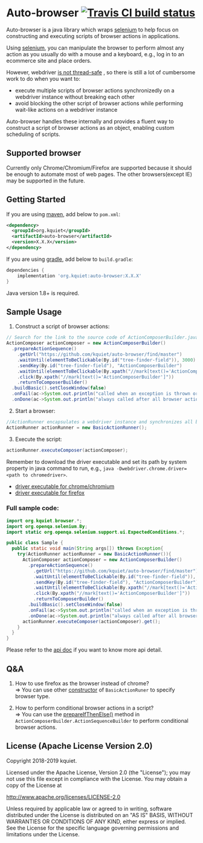 # Auto-browser [![Travis CI build status](https://travis-ci.org/kquiet/auto-browser.svg?branch=master)](https://travis-ci.org/kquiet/auto-browser)
Auto-browser is a java library which wraps [selenium][] to help focus on
constructing and executing scripts of browser actions in applications.

Using [selenium][], you can manipulate the browser to perform almost any action
as you usually do with a mouse and a keyboard, e.g., log in to an ecommerce site
and place orders.

However, webdriver
[is not thread-safe](https://github.com/SeleniumHQ/selenium/wiki/Frequently-Asked-Questions#user-content-q-is-webdriver-thread-safe)
, so there is still a lot of cumbersome work to do when you want to:

- execute multiple scripts of browser actions synchronizedly on a webdriver
instance without breaking each other
- avoid blocking the other script of browser actions while performing wait-like
actions on a webdriver instance

Auto-browser handles these internally and provides a fluent way to construct a
script of browser actions as an object, enabling custom scheduling of scripts.

## Supported browser
Currently only Chrome/Chromium/Firefox are supported because it should be enough
to automate most of web pages. The other browsers(except IE) may be supported in
the future.

## Getting Started
If you are using [maven][], add below to `pom.xml`:
```xml
<dependency>
  <groupId>org.kquiet</groupId>
  <artifactId>auto-browser</artifactId>
  <version>X.X.X</version>
</dependency>
```

If you are using [gradle][], add below to `build.gradle`:
```groovy
dependencies {
    implementation 'org.kquiet:auto-browser:X.X.X'
}
```

Java version 1.8+ is required.

## Sample Usage
1. Construct a script of browser actions:
```java
// Search for the link to the source code of ActionComposerBuilder.java, and then click it
ActionComposer actionComposer = new ActionComposerBuilder()
  .prepareActionSequence()
    .getUrl("https://github.com/kquiet/auto-browser/find/master")
    .waitUntil(elementToBeClickable(By.id("tree-finder-field")), 3000)
    .sendKey(By.id("tree-finder-field"), "ActionComposerBuilder")
    .waitUntil(elementToBeClickable(By.xpath("//mark[text()='ActionComposerBuilder']")), 3000)
    .click(By.xpath("//mark[text()='ActionComposerBuilder']"))
    .returnToComposerBuilder()
  .buildBasic().setCloseWindow(false)
  .onFail(ac->System.out.println("called when an exception is thrown or the script is marked as failed"))
  .onDone(ac->System.out.println("always called after all browser actions and callbacks"));
```
2. Start a browser:
```java
//ActionRunner encapsulates a webdriver instance and synchronizes all browser actions on it
ActionRunner actionRunner = new BasicActionRunner();
```
3. Execute the script:
```java
actionRunner.executeComposer(actionComposer);
```
Remember to download the driver executable and set its path by system property
in java command to run, e.g.,
`java -Dwebdriver.chrome.driver=<path to chromedriver>`.
- [driver executable for chrome/chromium][chromedriver]
- [driver executable for firefox][geckodriver]

### Full sample code:
```java
import org.kquiet.browser.*;
import org.openqa.selenium.By;
import static org.openqa.selenium.support.ui.ExpectedConditions.*;

public class Sample {    
  public static void main(String args[]) throws Exception{
    try(ActionRunner actionRunner = new BasicActionRunner()){
      ActionComposer actionComposer = new ActionComposerBuilder()
        .prepareActionSequence()
          .getUrl("https://github.com/kquiet/auto-browser/find/master")
          .waitUntil(elementToBeClickable(By.id("tree-finder-field")), 3000)
          .sendKey(By.id("tree-finder-field"), "ActionComposerBuilder")
          .waitUntil(elementToBeClickable(By.xpath("//mark[text()='ActionComposerBuilder']")), 3000)
          .click(By.xpath("//mark[text()='ActionComposerBuilder']"))
          .returnToComposerBuilder()
        .buildBasic().setCloseWindow(false)
        .onFail(ac->System.out.println("called when an exception is thrown or is marked as failed"))
        .onDone(ac->System.out.println("always called after all browser actions and callbacks"));
      actionRunner.executeComposer(actionComposer).get();
    }
  }
}
```

Please refer to the [api doc](https://kquiet.github.io/auto-browser/) if you
want to know more api detail.

## Q&A
1. How to use firefox as the browser instead of chrome?  
=> You can use other [constructor](https://kquiet.github.io/auto-browser/org/kquiet/browser/BasicActionRunner.html)
of `BasicActionRuner` to specify browser type.

2. How to perform conditional browser actions in a script?  
=> You can use the [prepareIfThenElse()](https://kquiet.github.io/auto-browser/org/kquiet/browser/ActionComposerBuilder.ActionSequenceBuilder.html#prepareIfThenElse-java.util.function.Function-)
method in `ActionComposerBuilder.ActionSequenceBuilder` to perform conditional browser
actions.

## License (Apache License Version 2.0)
Copyright 2018-2019 kquiet.

Licensed under the Apache License, Version 2.0 (the "License");
you may not use this file except in compliance with the License.
You may obtain a copy of the License at

<http://www.apache.org/licenses/LICENSE-2.0>

Unless required by applicable law or agreed to in writing, software
distributed under the License is distributed on an "AS IS" BASIS,
WITHOUT WARRANTIES OR CONDITIONS OF ANY KIND, either express or implied.
See the License for the specific language governing permissions and
limitations under the License.

[gradle]: https://gradle.org/ "gradle official website"
[maven]: https://maven.apache.org/ "maven official website"
[selenium]: https://github.com/SeleniumHQ/selenium "selenium in github"
[chromedriver]: http://chromedriver.chromium.org/downloads "download chrome/chromium driver executable"
[geckodriver]: https://github.com/mozilla/geckodriver/releases "download firefox driver executable"
